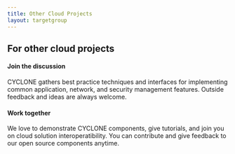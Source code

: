 ```yaml
---
title: Other Cloud Projects
layout: targetgroup
---
```


## For other cloud projects

#### Join the discussion

CYCLONE gathers best practice techniques and interfaces for implementing common application, network, and security management features. Outside feedback and ideas are always welcome.

#### Work together

We love to demonstrate CYCLONE components, give tutorials, and join you on cloud solution interoperatibility. You can contribute and give feedback to our open source components anytime.
